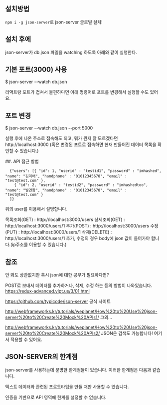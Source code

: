 ## 설치방법

`npm i -g json-server`로 json-server 글로벌 설치!

## 설치 후에

json-server가 db.json 파일을 watching 하도록 아래와 같이 실행한다. 

## 기본 포트(3000) 사용
$ json-server --watch db.json

리액트랑 포트가 겹쳐서 불편하다면 아래 명령어로 포트를 변경해서 실행할 수도 있어요.
## 포트 변경
$ json-server --watch db.json --port 5000

실행 후에 나온 주소로 접속해도 되고, 뭐가 뭔지 잘 모르겠다면
http://localhost:3000 
(혹은 변경된 포트로 접속하면 현재 만들어진 데이터 목록을 확인할 수 있습니다.)

##. API 접근 방법
```
  {"users": [{ "id": 1, "userid" : "testid1", "password" : "imhashed", "name": "김미애", "handphone" : "01012345678", "email" : "test@test.com" },
    { "id": 2, "userid" : "testid2", "password" : "imhashedtoo", "name": "발견왕", "handphone" : "01012345678", "email" : "test@test.com" }
  ]}
```
위의 user를 이용해서 설명합니다.

목록조회(GET) : http://localhost:3000/users
상세조회(GET) : http://localhost:3000/users/1
추가(POST) : http://localhost:3000/users
수정(PUT) : http://localhost:3000/users/1
삭제(DELETE) : http://localhost:3000/users/1
추가, 수정의 경우 body에 json 값이 들어가야 합니다.(ip주소를 이용할 수 있습니다.)

## 참조 

안 봐도 상관없지만 혹시 json에 대한 공부가 필요하다면?

POST로 보내서 데이터를 추가하거나, 삭제, 수정 하는 등의 방법이 나와있습니다.
https://redux-advanced.vlpt.us/3/01.html 

https://github.com/typicode/json-server 공식 사이트 

http://webframeworks.kr/tutorials/weplanet/How%20to%20Use%20json-server%20to%20Create%20Mock%20APIs1/ 그외...

http://webframeworks.kr/tutorials/weplanet/How%20to%20Use%20json-server%20to%20Create%20Mock%20APIs2/ JSON은 검색도 가능합니다! 여기서 적용할 수 있어요.

## JSON-SERVER의 한계점

json-server를 사용하는데 분명한 한계점들이 있습니다. 이러한 한계점은 다음과 같습니다.

텍스트 데이터와 관련된 프로토타입을 만들 때만 사용할 수 있습니다.

인증을 기반으로 API 영역에 한계를 설정할 수 없습니다.